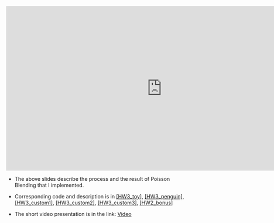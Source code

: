 <iframe src="https://onedrive.live.com/embed?cid=5B6E03D589ADD0FC&resid=5B6E03D589ADD0FC%211079&authkey=AK_G3B84HY8ZShc&em=2" width="850" height="450" frameborder="0" scrolling="no"></iframe>

- The above slides describe the process and the result of Poisson Blending that I implemented. 
- Corresponding code and description is in [[HW3_toy]](https://daheekwon.github.io/Image-generation-and-manipulation/AI621_20225421_toy.html), [[HW3_penguin]](https://daheekwon.github.io/Image-generation-and-manipulation/AI621_20225421_penguin.html), [[HW3_custom1]](https://daheekwon.github.io/Image-generation-and-manipulation/AI621_20225421_custom1.html), [[HW3_custom2]](https://daheekwon.github.io/Image-generation-and-manipulation/AI621_20225421_custom2.html), [[HW3_custom3]](https://daheekwon.github.io/Image-generation-and-manipulation/AI621_20225421_custom3.html), [[HW2_bonus]](https://daheekwon.github.io/Image-generation-and-manipulation/AI621_20225421_bonus.html)

- The short video presentation is in the link: [Video](https://youtu.be/3gSXQU4hezE)
